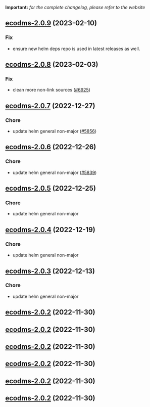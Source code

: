**Important:**
*for the complete changelog, please refer to the website*




## [ecodms-2.0.9](https://github.com/truecharts/charts/compare/ecodms-2.0.8...ecodms-2.0.9) (2023-02-10)

### Fix

- ensure new helm deps repo is used in latest releases as well.
  
  


## [ecodms-2.0.8](https://github.com/truecharts/charts/compare/ecodms-2.0.7...ecodms-2.0.8) (2023-02-03)

### Fix

-  clean more non-link sources ([#6925](https://github.com/truecharts/charts/issues/6925))
  
  


## [ecodms-2.0.7](https://github.com/truecharts/charts/compare/ecodms-2.0.6...ecodms-2.0.7) (2022-12-27)

### Chore

- update helm general non-major ([#5856](https://github.com/truecharts/charts/issues/5856))
  
  


## [ecodms-2.0.6](https://github.com/truecharts/charts/compare/ecodms-2.0.5...ecodms-2.0.6) (2022-12-26)

### Chore

- update helm general non-major ([#5839](https://github.com/truecharts/charts/issues/5839))
  
  


## [ecodms-2.0.5](https://github.com/truecharts/charts/compare/ecodms-2.0.4...ecodms-2.0.5) (2022-12-25)

### Chore

- update helm general non-major
  
  


## [ecodms-2.0.4](https://github.com/truecharts/charts/compare/ecodms-2.0.3...ecodms-2.0.4) (2022-12-19)

### Chore

- update helm general non-major
  
  


## [ecodms-2.0.3](https://github.com/truecharts/charts/compare/ecodms-2.0.2...ecodms-2.0.3) (2022-12-13)

### Chore

- update helm general non-major
  
  


## [ecodms-2.0.2](https://github.com/truecharts/charts/compare/ecodms-2.0.1...ecodms-2.0.2) (2022-11-30)




## [ecodms-2.0.2](https://github.com/truecharts/charts/compare/ecodms-2.0.1...ecodms-2.0.2) (2022-11-30)




## [ecodms-2.0.2](https://github.com/truecharts/charts/compare/ecodms-2.0.1...ecodms-2.0.2) (2022-11-30)




## [ecodms-2.0.2](https://github.com/truecharts/charts/compare/ecodms-2.0.1...ecodms-2.0.2) (2022-11-30)




## [ecodms-2.0.2](https://github.com/truecharts/charts/compare/ecodms-2.0.1...ecodms-2.0.2) (2022-11-30)




## [ecodms-2.0.2](https://github.com/truecharts/charts/compare/ecodms-2.0.1...ecodms-2.0.2) (2022-11-30)




